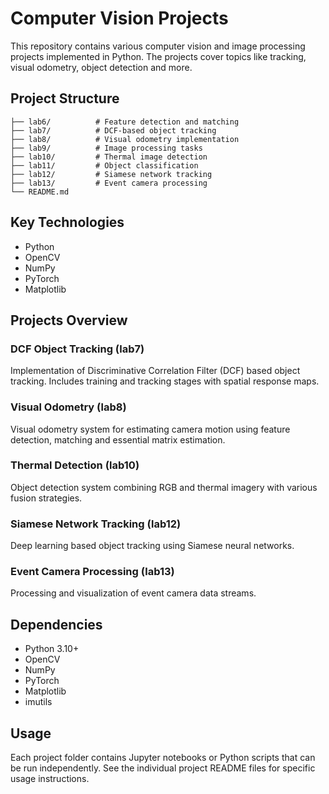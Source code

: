 # Computer Vision Projects

This repository contains various computer vision and image processing projects implemented in Python. The projects cover topics like tracking, visual odometry, object detection and more.

## Project Structure

```
├── lab6/          # Feature detection and matching
├── lab7/          # DCF-based object tracking 
├── lab8/          # Visual odometry implementation
├── lab9/          # Image processing tasks
├── lab10/         # Thermal image detection
├── lab11/         # Object classification
├── lab12/         # Siamese network tracking
├── lab13/         # Event camera processing
└── README.md
```

## Key Technologies

- Python
- OpenCV
- NumPy
- PyTorch
- Matplotlib

## Projects Overview

### DCF Object Tracking (lab7)
Implementation of Discriminative Correlation Filter (DCF) based object tracking. Includes training and tracking stages with spatial response maps.

### Visual Odometry (lab8) 
Visual odometry system for estimating camera motion using feature detection, matching and essential matrix estimation.

### Thermal Detection (lab10)
Object detection system combining RGB and thermal imagery with various fusion strategies.

### Siamese Network Tracking (lab12)
Deep learning based object tracking using Siamese neural networks.

### Event Camera Processing (lab13)
Processing and visualization of event camera data streams.

## Dependencies

- Python 3.10+
- OpenCV
- NumPy 
- PyTorch
- Matplotlib
- imutils

## Usage

Each project folder contains Jupyter notebooks or Python scripts that can be run independently. See the individual project README files for specific usage instructions.
